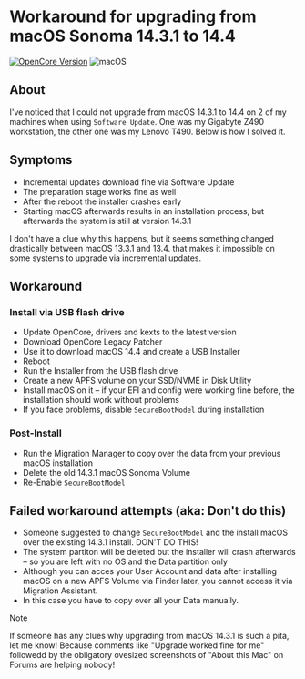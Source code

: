 # Workaround for upgrading from macOS Sonoma 14.3.1 to 14.4

[![OpenCore Version](https://img.shields.io/badge/OpenCore_Version:-0.9.9+-success.svg)](https://github.com/acidanthera/OpenCorePkg) ![macOS](https://img.shields.io/badge/Supported_macOS:-≤14.4-white.svg)

## About
I've noticed that I could not upgrade from macOS 14.3.1 to 14.4 on 2 of my machines when using `Software Update`. One was my Gigabyte Z490 workstation, the other one was my Lenovo T490. Below is how I solved it.

##  Symptoms

- Incremental updates download fine via Software Update
- The preparation stage works fine as well
- After the reboot the installer crashes early
- Starting macOS afterwards results in an installation process, but afterwards the system is still at version 14.3.1

I don't have a clue why this happens, but it seems something changed drastically between macOS 13.3.1 and 13.4. that makes it impossible on some systems to upgrade via incremental updates.

## Workaround

### Install via USB flash drive

- Update OpenCore, drivers and kexts to the latest version
- Download OpenCore Legacy Patcher
- Use it to download macOS 14.4 and create a USB Installer
- Reboot
- Run the Installer from the USB flash drive
- Create a new APFS volume on your SSD/NVME in Disk Utility
- Install macOS on it – if your EFI and config were working fine before, the installation should work without problems
- If you face problems, disable `SecureBootModel` during installation

### Post-Install

- Run the Migration Manager to copy over the data from your previous macOS installation
- Delete the old 14.3.1 macOS Sonoma Volume 
- Re-Enable `SecureBootModel`

## Failed workaround attempts (aka: Don't do this)

- Someone suggested to change `SecureBootModel` and the install macOS over the existing 14.3.1 install. DON'T DO THIS!
- The system partiton will be deleted but the installer will crash afterwards – so you are left with no OS and the Data partition only
- Although you can acces your User Account and data after installing macOS on a new APFS Volume via Finder later, you cannot access it via Migration Assistant. 
- In this case you have to copy over all your Data manually. 

> [!NOTE]
> 
> If someone has any clues why upgrading from macOS 14.3.1 is such a pita, let me know! Because comments like "Upgrade worked fine for me" followedd by the obligatory ovesized screenshots of "About this Mac" on Forums are helping nobody!
